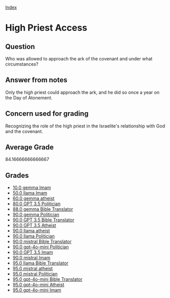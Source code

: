 
[Index](../../index.md)
# High Priest Access
## Question
Who was allowed to approach the ark of the covenant and under what circumstances?

## Answer from notes
Only the high priest could approach the ark, and he did so once a year on the Day of Atonement.

## Concern used for grading
Recognizing the role of the high priest in the Israelite's relationship with God and the covenant.

## Average Grade
84.16666666666667

## Grades
 * [10.0 gemma Imam](../answers/gemma_Imam/High_Priest_Access.md)
 * [50.0 llama Imam](../answers/llama_Imam/High_Priest_Access.md)
 * [60.0 gemma atheist](../answers/gemma_atheist/High_Priest_Access.md)
 * [80.0 GPT 3.5 Politician](../answers/GPT_3.5_Politician/High_Priest_Access.md)
 * [88.0 gemma Bible Translator](../answers/gemma_Bible_Translator/High_Priest_Access.md)
 * [90.0 gemma Politician](../answers/gemma_Politician/High_Priest_Access.md)
 * [90.0 GPT 3.5 Bible Translator](../answers/GPT_3.5_Bible_Translator/High_Priest_Access.md)
 * [90.0 GPT 3.5 Atheist](../answers/GPT_3.5_Atheist/High_Priest_Access.md)
 * [90.0 llama atheist](../answers/llama_atheist/High_Priest_Access.md)
 * [90.0 llama Politician](../answers/llama_Politician/High_Priest_Access.md)
 * [90.0 mistral Bible Translator](../answers/mistral_Bible_Translator/High_Priest_Access.md)
 * [90.0 gpt-4o-mini Politician](../answers/gpt-4o-mini_Politician/High_Priest_Access.md)
 * [90.0 GPT 3.5 Imam](../answers/GPT_3.5_Imam/High_Priest_Access.md)
 * [90.0 mistral Imam](../answers/mistral_Imam/High_Priest_Access.md)
 * [95.0 llama Bible Translator](../answers/llama_Bible_Translator/High_Priest_Access.md)
 * [95.0 mistral atheist](../answers/mistral_atheist/High_Priest_Access.md)
 * [95.0 mistral Politician](../answers/mistral_Politician/High_Priest_Access.md)
 * [95.0 gpt-4o-mini Bible Translator](../answers/gpt-4o-mini_Bible_Translator/High_Priest_Access.md)
 * [95.0 gpt-4o-mini Atheist](../answers/gpt-4o-mini_Atheist/High_Priest_Access.md)
 * [95.0 gpt-4o-mini Imam](../answers/gpt-4o-mini_Imam/High_Priest_Access.md)
